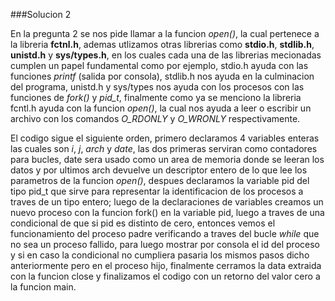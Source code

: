 ###Solucion 2

En la pregunta 2 se nos pide llamar a la funcion *open()*, la cual pertenece a la libreria **fctnl.h**, ademas utlizamos otras librerias como **stdio.h**, **stdlib.h**, **unistd.h** y **sys/types.h**, en los cuales cada una de las librerias mecionadas cumplen un papel fundamental como por ejemplo, stdio.h ayuda con las funciones *printf* (salida por consola), stdlib.h nos ayuda en la culminacion del programa, unistd.h y sys/types nos ayuda con los procesos con las funciones de *fork()* y *pid_t*, finalmente como ya se menciono la libreria fcntl.h ayuda con la funcion *open()*, la cual nos ayuda a leer o escribir un archivo con los comandos *O_RDONLY* y *O_WRONLY* respectivamente.

El codigo sigue el siguiente orden, primero declaramos 4 variables enteras las cuales son *i*, *j*, *arch* y *date*, las dos primeras serviran como contadores para bucles, date sera usado como un area de memoria donde se leeran los datos y por ultimos arch devuelve un descriptor entero de lo que lee los parametros de la funcion *open()*, despues declaramos la variable pid del tipo pid_t que sirve para representar la identificacion de los procesos a traves de un tipo entero; luego de la declaraciones de variables creamos un nuevo proceso con la funcion fork() en la variable pid, luego a traves de una condicional de que si pid es distinto de cero, entonces vemos el funcionamiento del proceso padre verificando a traves del bucle *while* que no sea un proceso fallido, para luego mostrar por consola el id del proceso y si en caso la condicional no cumpliera pasaria los mismos pasos dicho anteriormente pero en el proceso hijo, finalmente cerramos la data extraida con la funcion close y finalizamos el codigo con un retorno del valor cero a la funcion main. 
